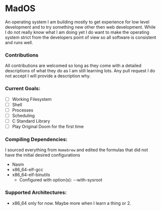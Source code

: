 # MadOS

An operating system I am building mostly to get experience for low level development and to try something new other then web development. While I do not really know what I am doing yet I do want to make the operating system strict from the developers point of view so all software is consistent and runs well. 

### Contributions
All contributions are welcomed so long as they come with a detailed descriptions of what they do as I am still learning lots. Any pull request I do not accept I will provide a description why.

### Current Goals:
  - [ ] Working Filesystem
  - [ ] Shell
  - [ ] Processes
  - [ ] Scheduling
  - [ ] C Standard Library
  - [ ] Play Original Doom for the first time

### Compiling Dependencies:
I sourced everything from `Homebrew` and edited the formulas that did not have the initial desired configurations
- Nasm
- x86_64-elf-gcc
- x86_64-elf-binutils
    - Configured with option(s): --with-sysroot
  
### Supported Architectures:
  - x86_64 only for now. Maybe more when I learn a thing or 2.

